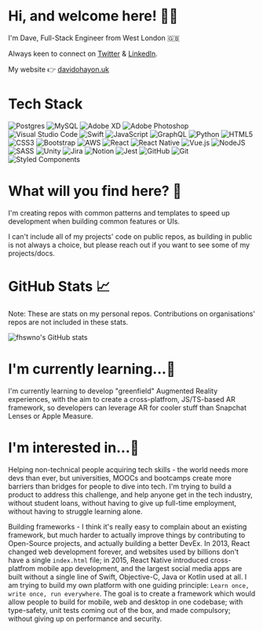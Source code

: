 <!---
fhswno/fhswno is a ✨ special ✨ repository because its `README.md` (this file) appears on your GitHub profile.
You can click the Preview link to take a look at your changes.
--->

# Hi, and welcome here! 👋🏻
I'm Dave, Full-Stack Engineer from West London 🇬🇧

Always keen to connect on [Twitter](https://twitter.com/fhswno) & [LinkedIn](https://www.linkedin.com/in/davidohayonuk/).

My website 👉 [davidohayon.uk](https://www.davidohayon.uk)

# Tech Stack

![Postgres](https://img.shields.io/badge/postgres-%23316192.svg?style=for-the-badge&logo=postgresql&logoColor=white) ![MySQL](https://img.shields.io/badge/mysql-%2300f.svg?style=for-the-badge&logo=mysql&logoColor=white) ![Adobe XD](https://img.shields.io/badge/Adobe%20XD-470137?style=for-the-badge&logo=Adobe%20XD&logoColor=#FF61F6) ![Adobe Photoshop](https://img.shields.io/badge/adobe%20photoshop-%2331A8FF.svg?style=for-the-badge&logo=adobe%20photoshop&logoColor=white) ![Visual Studio Code](https://img.shields.io/badge/Visual%20Studio%20Code-0078d7.svg?style=for-the-badge&logo=visual-studio-code&logoColor=white) ![Swift](https://img.shields.io/badge/swift-F54A2A?style=for-the-badge&logo=swift&logoColor=white) ![JavaScript](https://img.shields.io/badge/javascript-%23323330.svg?style=for-the-badge&logo=javascript&logoColor=%23F7DF1E) ![GraphQL](https://img.shields.io/badge/-GraphQL-E10098?style=for-the-badge&logo=graphql&logoColor=white) ![Python](https://img.shields.io/badge/python-3670A0?style=for-the-badge&logo=python&logoColor=ffdd54) ![HTML5](https://img.shields.io/badge/html5-%23E34F26.svg?style=for-the-badge&logo=html5&logoColor=white) ![CSS3](https://img.shields.io/badge/css3-%231572B6.svg?style=for-the-badge&logo=css3&logoColor=white) ![Bootstrap](https://img.shields.io/badge/bootstrap-%23563D7C.svg?style=for-the-badge&logo=bootstrap&logoColor=white) ![AWS](https://img.shields.io/badge/AWS-%23FF9900.svg?style=for-the-badge&logo=amazon-aws&logoColor=white) ![React](https://img.shields.io/badge/react-%2320232a.svg?style=for-the-badge&logo=react&logoColor=%2361DAFB) ![React Native](https://img.shields.io/badge/react_native-%2320232a.svg?style=for-the-badge&logo=react&logoColor=%2361DAFB) ![Vue.js](https://img.shields.io/badge/vuejs-%2335495e.svg?style=for-the-badge&logo=vuedotjs&logoColor=%234FC08D) ![NodeJS](https://img.shields.io/badge/node.js-6DA55F?style=for-the-badge&logo=node.js&logoColor=white) ![SASS](https://img.shields.io/badge/SASS-hotpink.svg?style=for-the-badge&logo=SASS&logoColor=white) ![Unity](https://img.shields.io/badge/unity-%23000000.svg?style=for-the-badge&logo=unity&logoColor=white) ![Jira](https://img.shields.io/badge/jira-%230A0FFF.svg?style=for-the-badge&logo=jira&logoColor=white) ![Notion](https://img.shields.io/badge/Notion-%23000000.svg?style=for-the-badge&logo=notion&logoColor=white) ![Jest](https://img.shields.io/badge/-jest-%23C21325?style=for-the-badge&logo=jest&logoColor=white) ![GitHub](https://img.shields.io/badge/github-%23121011.svg?style=for-the-badge&logo=github&logoColor=white) ![Git](https://img.shields.io/badge/git-%23F05033.svg?style=for-the-badge&logo=git&logoColor=white) ![Styled Components](https://img.shields.io/badge/styled--components-DB7093?style=for-the-badge&logo=styled-components&logoColor=white)

# What will you find here? 🤔

I'm creating repos with common patterns and templates to speed up development when building common features or UIs.

I can't include all of my projects' code on public repos, as building in public is not always a choice, but please reach out if you want to see some of my projects/docs. 

# GitHub Stats 📈

Note: These are stats on my personal repos. Contributions on organisations' repos are not included in these stats. 

![fhswno's GitHub stats](https://github-readme-stats.vercel.app/api?username=fhswno&show_icons=true&theme=dark&text_color=FFFFFF&bg_color=45,FF512F,DD2476)

# I'm currently learning...👶

I'm currently learning to develop "greenfield" Augmented Reality experiences, with the aim to create a cross-platfrom, JS/TS-based AR framework, so developers can leverage AR for cooler stuff than Snapchat Lenses or Apple Measure. 

# I'm interested in...👀

Helping non-technical people acquiring tech skills - the world needs more devs than ever, but universities, MOOCs and bootcamps create more barriers than bridges for people to dive into tech. I'm trying to build a product to address this challenge, and help anyone get in the tech industry, without student loans, without having to give up full-time employment, without having to struggle learning alone. 

Building frameworks - I think it's really easy to complain about an existing framework, but much harder to actually improve things by contributing to Open-Source projects, and actually building a better DevEx. In 2013, React changed web development forever, and websites used by billions don't have a single ```index.html``` file; in 2015, React Native introduced cross-platfrom mobile app development, and the largest social media apps are built without a single line of Swift, Objective-C, Java or Kotlin used at all. I am trying to build my own platform with one guiding principle: ```Learn once, write once, run everywhere```. The goal is to create a framework which would allow people to build for mobile, web and desktop in one codebase; with type-safety, unit tests coming out of the box, and made compulsory; without giving up on performance and security. 
